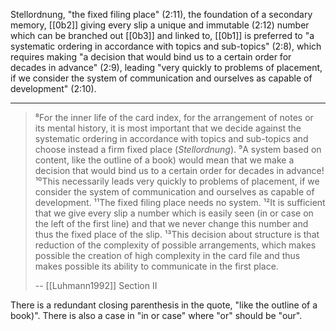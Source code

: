 Stellordnung, "the fixed filing place" (2:11), the foundation of a secondary memory, [[0b2]] giving every slip a unique and immutable (2:12) number which can be branched out [[0b3]] and linked to, [[0b1]] is preferred to "a systematic ordering in accordance with topics and sub-topics" (2:8), which requires making "a decision that would bind us to a certain order for decades in advance" (2:9), leading "very quickly to problems of placement, if we consider the system of communication and ourselves as capable of development" (2:10).

---

> ⁸For the inner life of the card index, for the arrangement of notes or its mental history, it is most important that we decide against the systematic ordering in accordance with topics and sub-topics and choose instead a firm fixed place (_Stellordnung_). ⁹A system based on content, like the outline of a book) would mean that we make a decision that would bind us to a certain order for decades in advance! ¹⁰This necessarily leads very quickly to problems of placement, if we consider the system of communication and ourselves as capable of development. ¹¹The fixed filing place needs no system. ¹²It is sufficient that we give every slip a number which is easily seen (in or case on the left of the first line) and that we never change this number and thus the fixed place of the slip. ¹³This decision about structure is that reduction of the complexity of possible arrangements, which makes possible the creation of high complexity in the card file and thus makes possible its ability to communicate in the first place.
>
> -- [[Luhmann1992]] Section II

There is a redundant closing parenthesis in the quote, "like the outline of a book)".
There is also a case in "in or case" where "or" should be "our".